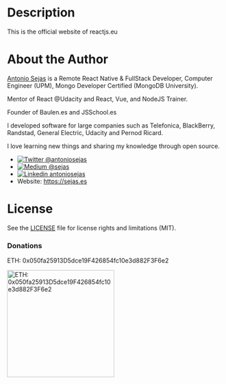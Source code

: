 # Description
This is the official website of reactjs.eu


# About the Author
[Antonio Sejas](https://sejas.es) is a Remote React Native & FullStack Developer, Computer Engineer (UPM), Mongo Developer Certified (MongoDB University).

Mentor of React @Udacity and React, Vue, and NodeJS Trainer.

Founder of Baulen.es and JSSchool.es

I developed software for large companies such as Telefonica, BlackBerry, Randstad, General Electric, Udacity and Pernod Ricard.

I love learning new things and sharing my knowledge through open source.

- [![Twitter](https://raw.githubusercontent.com/adamfairhead/webicons/master/webicons/webicon-twitter-s.png) @antoniosejas](http://bit.ly/2A1yeOT)
- [![Medium](https://raw.githubusercontent.com/adamfairhead/webicons/master/webicons/webicon-medium-s.png) @sejas](http://bit.ly/2NyXDBw)
- [![Linkedin](https://raw.githubusercontent.com/adamfairhead/webicons/master/webicons/webicon-linkedin-s.png) antoniosejas](http://bit.ly/2LghNDK)
- Website: https://sejas.es

# License
See the [LICENSE](LICENSE) file for license rights and limitations (MIT).

### Donations
ETH: 0x050fa25913D5dce19F426854fc10e3d882F3F6e2

<img src="https://sejas.es/img/0x050fa25913D5dce19F426854fc10e3d882F3F6e2.png" alt="ETH: 0x050fa25913D5dce19F426854fc10e3d882F3F6e2" width="250" height="250" />
